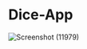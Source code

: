 # Dice-App
![Screenshot (11979)](https://user-images.githubusercontent.com/105616033/197107204-dd5d3cdc-f18e-4d9f-9046-29c12fcd2e05.png)
